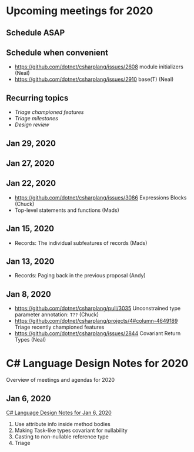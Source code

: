 ﻿# Upcoming meetings for 2020

## Schedule ASAP

## Schedule when convenient

- https://github.com/dotnet/csharplang/issues/2608 module initializers (Neal)
- https://github.com/dotnet/csharplang/issues/2910 base(T) (Neal)

## Recurring topics

- *Triage championed features*
- *Triage milestones*
- *Design review*

## Jan 29, 2020

## Jan 27, 2020

## Jan 22, 2020

- https://github.com/dotnet/csharplang/issues/3086 Expressions Blocks (Chuck)
- Top-level statements and functions (Mads)

## Jan 15, 2020

- Records: The individual subfeatures of records (Mads)

## Jan 13, 2020

- Records: Paging back in the previous proposal (Andy)

## Jan 8, 2020

- https://github.com/dotnet/csharplang/pull/3035 Unconstrained type parameter annotation: `T??` (Chuck)
- https://github.com/dotnet/csharplang/projects/4#column-4649189 Triage recently championed features
- https://github.com/dotnet/csharplang/issues/2844 Covariant Return Types (Neal)

# C# Language Design Notes for 2020

Overview of meetings and agendas for 2020

## Jan 6, 2020

[C# Language Design Notes for Jan 6, 2020](LDM-2020-01-06.md)

1. Use attribute info inside method bodies
1. Making Task-like types covariant for nullability
1. Casting to non-nullable reference type
1. Triage
